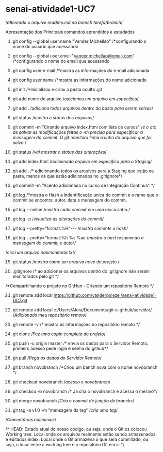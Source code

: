 # senai-atividade1-UC7

/*alterando o arquivo readme.md na branch tarefa/branch*/

Apresentação dos Principais comandos aprendidos e estudados

1. git config --global user.name "Vander Michellao" /*configurando o nome do usuário que acessando

2. git config --global user.email "vander.michellao@gmail.com" /*configurando o nome do email que acessando

3. git config user.e-mail /*mostra as informações do e-mail adicionada

4. git config user.name /*mostra as informações do nome adicionado

5. git init /*Inicializou e criou a pasta oculta .git

6. git add nome do arquivo /*adicionou um arquivo em especifico*/

7. git add . /*adiciona todos arquivos dentro da pasta para serem salvas*/

8. git status /*mostra o status dos arquivos*/

9. git commit -m "Cirando arquivo index.html com lista de cursos" /*é o ato de salvar as modificações feitas o -m precisa para especificar a mensagem do commit. O git monitora linha a linha do arquivo que foi salvo.*/

10. git status /*vai mostrar o status das alterações*/

11. git add index.html /*adicionado arquivo em específico para a Staging*/

12. git add . /* adicionando todos os arquivos para a Staging que estão na pasta, menos os que estão adicionados no .gitignore*/

13. git commit -m "Acento adicionado no curso de Integração Continua" */

14. git log /*mostra o Hash a indentificação unica do commit e o ramo que o commit se encontra, autor, data e mensagem do commit.

15. git log --online /*mostra cada commit em uma única linha.*/

16. git log -p   /*visualiza as alterações do commit*/

17. git log --pretty="format:%H"--- /*mostra somente o hash*/

18. git log --pretty="format:%h %s %ae  /*mostra o hast resumendo a mensagem do commit, o autor*/

/*criei um arquivo naomonitorar.txt/*

19. git status  /*mostra como um arquivo novo do projeto.*/

20. .gitignore  /* ao adicionar os arquivos dentro do .gitignore não seram monitorados pelo git */

/*Compartilhando o projeto no GitHun - Criando um repositório Remoto */

21. git remote add local https://github.com/vanderpolezel/senai-atividade1-UC7.git

22. git remote add local c:/Users/Alura/Documents/git-e-github/servidor/ /*Adicionado meu repositório remoto*/

23. git remote -v /* mostra as informações do repositório remoto */

24. git clone /*Faz uma copia completa do projeto*/

25. git push -u origin master /* envia os dados para o Servidor Remoto, primeiro acesso pede login e senha do github*/

26. git pull /*Pega os dados do Servidor Remoto*/

27. git branch novobranch /*Criou um banch nova com o nome novobranch */

28. git checkout novobranch /*acesso o novobranch*/

29. git checkou -b novobranch /* Já cria o novobranch e acessa o mesmo*/

30. git merge novobranch /*Cria o commit de junção de branchs*/

31. git tag -a v1.0 -m "mensagem da tag" /*cria uma tag*/

/*Comentários adicionais*/

/* HEAD: Estado atual do nosso código, ou seja, onde o Git os colocou
Working tree: Local onde os arquivos realmente estão sendo armazenados e editados
index: Local onde o Git armazena o que será commitado, ou seja, o local entre a working tree e o repositório Git em si.*/

